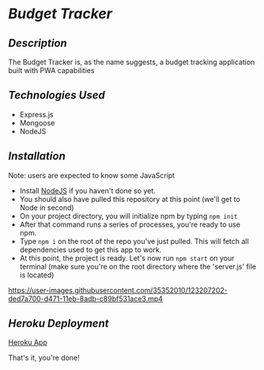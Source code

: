 # **_Budget Tracker_**
  
## **_Description_**
The Budget Tracker is, as the name suggests, a budget tracking application built with PWA capabilities

## **_Technologies Used_**  
* Express.js
* Mongoose
* NodeJS

## **_Installation_**
Note: users are expected to know some JavaScript

* Install [NodeJS](https://nodejs.org/en/download/) if you haven't done so yet.
* You should also have pulled this repository at this point (we'll get to Node in second)
* On your project directory, you will initialize npm by typing ```npm init```
* After that command runs a series of processes, you're ready to use npm.
* Type ```npm i``` on the root of the repo you've just pulled. This will fetch all dependencies used to get this app to work.
* At this point, the project is ready. Let's now run ```npm start``` on your terminal (make sure you're on the root directory where the 'server.js' file is located)

https://user-images.githubusercontent.com/35352010/123207202-ded7a700-d471-11eb-8adb-c89bf531ace3.mp4

## **_Heroku Deployment_**  
[Heroku App](https://cda-budget-tracker.herokuapp.com/)

That's it, you're done! 
